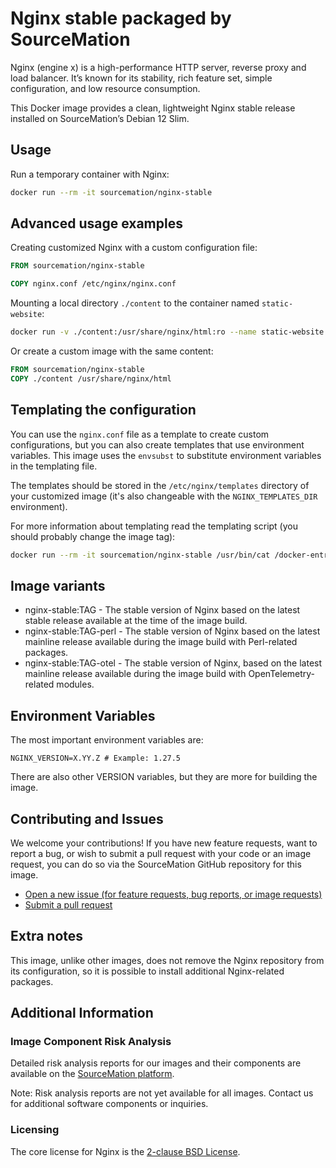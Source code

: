 # Nginx stable packaged by SourceMation

Nginx (engine x) is a high-performance HTTP server, reverse proxy and load
balancer. It’s known for its stability, rich feature set, simple configuration,
and low resource consumption.


This Docker image provides a clean, lightweight Nginx stable release installed
on SourceMation’s Debian 12 Slim.

## Usage

Run a temporary container with Nginx:

```bash
docker run --rm -it sourcemation/nginx-stable
```

## Advanced usage examples


Creating customized Nginx with a custom configuration file:

```dockerfile
FROM sourcemation/nginx-stable

COPY nginx.conf /etc/nginx/nginx.conf
```

Mounting a local directory `./content` to the container named `static-website`:

```bash
docker run -v ./content:/usr/share/nginx/html:ro --name static-website sourcemation/nginx-stable
```

Or create a custom image with the same content:

```dockerfile
FROM sourcemation/nginx-stable
COPY ./content /usr/share/nginx/html
```

## Templating the configuration

You can use the `nginx.conf` file as a template to create custom
configurations, but you can also create templates that use environment
variables. This image uses the `envsubst` to substitute environment variables in
the templating file.


The templates should be stored in the `/etc/nginx/templates` directory of your
customized image (it's also changeable with the `NGINX_TEMPLATES_DIR`
environment).


For more information about templating read the templating script (you should
probably change the image tag):


```bash
docker run --rm -it sourcemation/nginx-stable /usr/bin/cat /docker-entrypoint.d/20-envsubst-on-templates.sh
```

## Image variants

- nginx-stable:TAG - The stable version of Nginx based on the latest stable release available
  at the time of the image build.
- nginx-stable:TAG-perl - The stable version of Nginx based on the latest mainline release available
  during the image build with Perl-related packages.
- nginx-stable:TAG-otel - The stable version of Nginx, based on the latest mainline release available
  during the image build with OpenTelemetry-related modules.


## Environment Variables

The most important environment variables are:

```
NGINX_VERSION=X.YY.Z # Example: 1.27.5
```

There are also other VERSION variables, but they are more for building the
image.

## Contributing and Issues

We welcome your contributions! If you have new feature requests, want to report
a bug, or wish to submit a pull request with your code or an image request, you
can do so via the SourceMation GitHub repository for this image.

- [Open a new issue (for feature requests, bug reports, or image requests)](https://github.com/SourceMation/images/issues/new/choose)
- [Submit a pull request](https://github.com/SourceMation/images/compare)

## Extra notes

This image, unlike other images, does not remove the Nginx repository from its
configuration, so it is possible to install additional Nginx-related packages.

## Additional Information

### Image Component Risk Analysis

Detailed risk analysis reports for our images and their components are
available on the [SourceMation platform](https://www.sourcemation.com/).

Note: Risk analysis reports are not yet available for all images. Contact us
for additional software components or inquiries.

### Licensing

The core license for Nginx is the [2-clause BSD
License](https://nginx.org/LICENSE).
